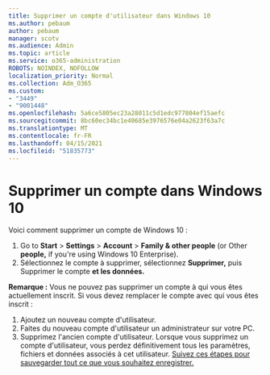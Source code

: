 ```yaml
---
title: Supprimer un compte d'utilisateur dans Windows 10
ms.author: pebaum
author: pebaum
manager: scotv
ms.audience: Admin
ms.topic: article
ms.service: o365-administration
ROBOTS: NOINDEX, NOFOLLOW
localization_priority: Normal
ms.collection: Adm_O365
ms.custom:
- "3449"
- "9001448"
ms.openlocfilehash: 5a6ce5805ec23a28011c5d1edc977804ef15aefc
ms.sourcegitcommit: 8bc60ec34bc1e40685e3976576e04a2623f63a7c
ms.translationtype: MT
ms.contentlocale: fr-FR
ms.lasthandoff: 04/15/2021
ms.locfileid: "51835773"
---
```

# <a name="remove-an-account-in-windows-10"></a>Supprimer un compte dans Windows 10

Voici comment supprimer un compte de Windows 10 :

1. Go to **Start**  >  **Settings**  >  **Account**  >  **Family & other people** (or Other **people,** if you're using Windows 10 Enterprise).
2. Sélectionnez le compte à supprimer, sélectionnez **Supprimer,** puis Supprimer le compte **et les données.**
 
**Remarque :** Vous ne pouvez pas supprimer un compte à qui vous êtes actuellement inscrit.  Si vous devez remplacer le compte avec qui vous êtes inscrit :

1. Ajoutez un nouveau compte d'utilisateur.
2. Faites du nouveau compte d'utilisateur un administrateur sur votre PC.
3. Supprimez l'ancien compte d'utilisateur. Lorsque vous supprimez un compte d'utilisateur, vous perdez définitivement tous les paramètres, fichiers et données associés à cet utilisateur. [Suivez ces étapes pour sauvegarder tout ce que vous souhaitez enregistrer.](https://support.microsoft.com/help/4027408/windows-10-backup-and-restore)